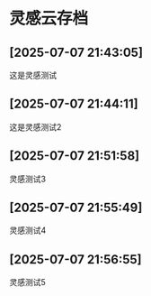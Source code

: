# 灵感云存档
## [2025-07-07 21:43:05]
这是灵感测试

## [2025-07-07 21:44:11]
这是灵感测试2

## [2025-07-07 21:51:58]
灵感测试3

## [2025-07-07 21:55:49]
灵感测试4

## [2025-07-07 21:56:55]
灵感测试5

